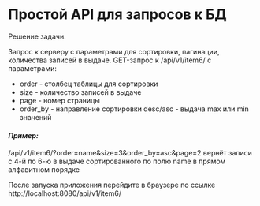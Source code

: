 # Простой API для запросов к БД

Решение задачи.

Запрос к серверу с параметрами для сортировки, пагинации, количества записей в выдаче.
GET-запрос к /api/v1/item6/ c параметрами:
- order - столбец таблицы для сортировки
- size - количество записей в выдаче
- page - номер страницы
- order_by - направление сортировки desc/asc - выдача max или min значений

#### _Пример:_
/api/v1/item6/?order=name&size=3&order_by=asc&page=2 вернёт записи с 4-й по 6-ю в выдаче сортированного по полю name в прямом алфавитном порядке

После запуска приложения перейдите в браузере по ссылке http://localhost:8080/api/v1/item6/